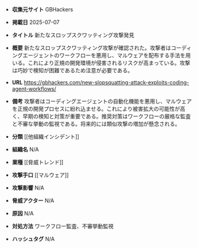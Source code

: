 - **収集元サイト**
GBHackers

- **掲載日**
2025-07-07

- **タイトル**
新たなスロップスクワッティング攻撃発見

- **概要**
新たなスロップスクワッティング攻撃が確認された。攻撃者はコーディングエージェントのワークフローを悪用し、マルウェアを配布する手法を用いる。これにより正規の開発環境が侵害されるリスクが高まっている。攻撃は巧妙で検知が困難であるため注意が必要である。

- **URL**
https://gbhackers.com/new-slopsquatting-attack-exploits-coding-agent-workflows/

- **備考**
攻撃者はコーディングエージェントの自動化機能を悪用し、マルウェアを正規の開発プロセスに紛れ込ませる。これにより被害拡大の可能性が高く、早期の検知と対策が重要である。推奨対策はワークフローの厳格な監査と不審な挙動の監視である。将来的には類似攻撃の増加が懸念される。

- **分類**
[[他組織インシデント]]

- **組織名**
N/A

- **業種**
[[脅威トレンド]]

- **攻撃手口**
[[マルウェア]]

- **攻撃影響**
N/A

- **脅威アクター**
N/A

- **原因**
N/A

- **対処方法**
ワークフロー監査、不審挙動監視

- **ハッシュタグ**
N/A
